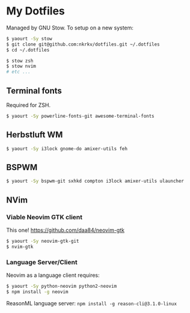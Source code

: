 # My Dotfiles

Managed by GNU Stow. To setup on a new system:

```bash
$ yaourt -Sy stow
$ git clone git@github.com:nkrkv/dotfiles.git ~/.dotfiles
$ cd ~/.dotfiles

$ stow zsh
$ stow nvim
# etc ...
```

## Terminal fonts

Required for ZSH.

```bash
$ yaourt -Sy powerline-fonts-git awesome-terminal-fonts
```

## Herbstluft WM

```bash
$ yaourt -Sy i3lock gnome-do amixer-utils feh
```

## BSPWM

```bash
$ yaourt -Sy bspwm-git sxhkd compton i3lock amixer-utils ulauncher
```

## NVim

### Viable Neovim GTK client

This one! https://github.com/daa84/neovim-gtk

```bash
$ yaourt -Sy neovim-gtk-git
$ nvim-gtk
```

### Language Server/Client

Neovim as a language client requires:

```bash
$ yaourt -Sy python-neovim python2-neovim
$ npm install -g neovim
```

ReasonML language server: `npm install -g reason-cli@3.1.0-linux`
